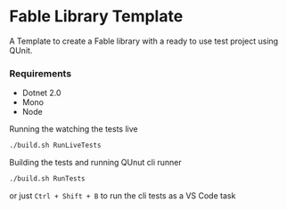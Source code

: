 # Fable Library Template

A Template to create a Fable library with a ready to use test project using QUnit. 

### Requirements
 - Dotnet 2.0
 - Mono
 - Node


Running the watching the tests live 
```sh
./build.sh RunLiveTests 
```
Building the tests and running QUnut cli runner
```sh
./build.sh RunTests
```
or just `Ctrl + Shift + B` to run the cli tests as a VS Code task